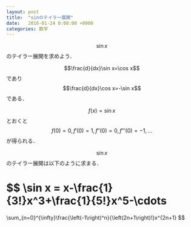 ```yaml
---
layout: post
title:  "sinのテイラー展開"
date:   2016-01-24 0:00:00 +0900
categories: 数学
---
```

$$\sin x$$のテイラー展開を求めよう．

$$\frac{d}{dx}\sin x=\cos x$$であり
$$\frac{d}{dx}\cos x=-\sin x$$である．

$$f\left(x\right)=\sin x$$とおくと
$$f\left(0\right)=0,f'\left(0\right)=1,
f''\left(0\right)=0,f'''\left(0\right)=-1,\dots
$$が得られる．

$$\sin x$$のテイラー展開は以下のように求まる．

$$
\sin x =
x-\frac{1}{3!}x^3+\frac{1}{5!}x^5-\cdots
=
\sum_{n=0}^{\infty}\frac{\left(-1\right)^n}{\left(2n+1\right)!}x^{2n+1}
$$
